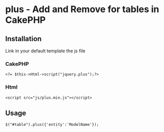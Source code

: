 # plus - Add and Remove for tables in CakePHP

## Installation

Link in your default template the js file
### CakePHP
```
<?= $this->Html->script("jquery.plus");?>
```

### Html
```
<script src="js/plus.min.js"></script>
```


## Usage

```
$("#table").plus({'entity':'ModelName'});
```



